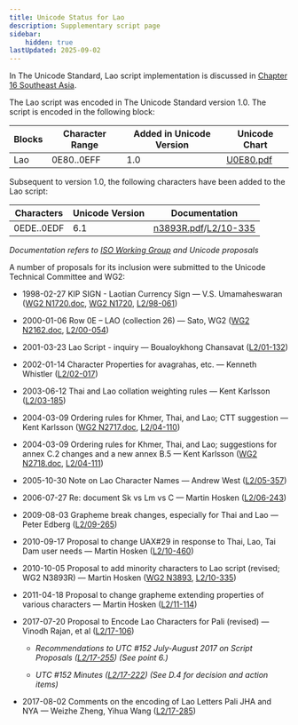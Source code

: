 ```yaml
---
title: Unicode Status for Lao
description: Supplementary script page
sidebar:
    hidden: true
lastUpdated: 2025-09-02
---
```


In The Unicode Standard, Lao script implementation is discussed in [Chapter 16 Southeast Asia](http://www.unicode.org/versions/latest/ch16.pdf).

[comment]: # (end of intro)

[comment]: # (start of blocks)

The Lao script was encoded in The Unicode Standard version 1.0. The script is encoded in the following block:

| Blocks | Character Range | Added in Unicode Version | Unicode Chart |
| ------ | --------------- | ------------------------ | ------------- |
| Lao | 0E80..0EFF | 1.0 | [U0E80.pdf](http://www.unicode.org/charts/PDF/U0E80.pdf) |

[comment]: # (end of blocks)

[comment]: # (start of chars)

Subsequent to version 1.0, the following characters have been added to the Lao script:

| Characters | Unicode Version | Documentation |
| ---------- | --------------- | ------------- |
| 0EDE..0EDF | 6.1 | [n3893R.pdf](https://www.unicode.org/wg2/docs/n3893.pdf)/[L2/10-335](http://www.unicode.org/cgi-bin/GetMatchingDocs.pl?L2/10-335) |

_Documentation refers to [ISO Working Group](https://www.unicode.org/wg2/) and Unicode proposals_

[comment]: # (end of chars)

[comment]: # (start of rest)

A number of proposals for its inclusion were submitted to the Unicode Technical Committee and WG2:

- 1998-02-27 KIP SIGN - Laotian Currency Sign — V.S. Umamaheswaran ([WG2 N1720.doc](https://www.unicode.org/wg2/docs/n1720.doc), [WG2 N1720](https://www.unicode.org/wg2/docs/n1720.pdf), [L2/98-061](http://www.unicode.org/L2/L1998/98061.pdf))

- 2000-01-06 Row 0E – LAO (collection 26) — Sato,  WG2 ([WG2 N2162.doc](https://www.unicode.org/wg2/docs/n2162.doc), [L2/00-054](http://www.unicode.org/cgi-bin/GetMatchingDocs.pl?L2/00-054))

- 2001-03-23 Lao Script - inquiry — Boualoykhong Chansavat ([L2/01-132](http://www.unicode.org/cgi-bin/GetMatchingDocs.pl?L2/01-132))

- 2002-01-14 Character Properties for avagrahas, etc. — Kenneth Whistler ([L2/02-017](http://www.unicode.org/cgi-bin/GetMatchingDocs.pl?L2/02-017))

- 2003-06-12 Thai and Lao collation weighting rules — Kent Karlsson ([L2/03-185](http://www.unicode.org/cgi-bin/GetMatchingDocs.pl?L2/03-185))

- 2004-03-09 Ordering rules for Khmer, Thai, and Lao; CTT suggestion — Kent Karlsson ([WG2 N2717.doc](https://www.unicode.org/wg2/docs/n2717.doc), [L2/04-110](http://www.unicode.org/cgi-bin/GetMatchingDocs.pl?L2/04-110))

- 2004-03-09 Ordering rules for Khmer, Thai, and Lao; suggestions for annex C.2 changes and a new annex B.5 — Kent Karlsson ([WG2 N2718.doc](https://www.unicode.org/wg2/docs/n2718.doc), [L2/04-111](http://www.unicode.org/cgi-bin/GetMatchingDocs.pl?L2/04-111))

- 2005-10-30 Note on Lao Character Names — Andrew West ([L2/05-357](http://www.unicode.org/cgi-bin/GetMatchingDocs.pl?L2/05-357))

- 2006-07-27 Re: document Sk vs Lm vs C — Martin Hosken ([L2/06-243](http://www.unicode.org/cgi-bin/GetMatchingDocs.pl?L2/06-243))

- 2009-08-03 Grapheme break changes, especially for Thai and Lao — Peter Edberg ([L2/09-265](http://www.unicode.org/cgi-bin/GetMatchingDocs.pl?L2/09-265))

- 2010-09-17 Proposal to change UAX#29 in response to Thai, Lao, Tai Dam user needs — Martin Hosken ([L2/10-460](http://www.unicode.org/cgi-bin/GetMatchingDocs.pl?L2/10-460))

- 2010-10-05 Proposal to add minority characters to Lao script (revised; WG2 N3893R) — Martin Hosken  ([WG2 N3893](https://www.unicode.org/wg2/docs/n3893.pdf), [L2/10-335](http://www.unicode.org/cgi-bin/GetMatchingDocs.pl?L2/10-335))

- 2011-04-18 Proposal to change grapheme extending properties of various characters — Martin Hosken  ([L2/11-114](http://www.unicode.org/cgi-bin/GetMatchingDocs.pl?L2/11-114))

- 2017-07-20 Proposal to Encode Lao Characters for Pali (revised) — Vinodh Rajan, et al ([L2/17-106](http://www.unicode.org/cgi-bin/GetMatchingDocs.pl?L2/17-106))

  - _Recommendations to UTC #152 July-August 2017 on Script Proposals ([L2/17-255](http://www.unicode.org/cgi-bin/GetMatchingDocs.pl?L2/17-255)) (See point 6.)_

  - _UTC #152 Minutes ([L2/17-222](http://www.unicode.org/L2/L2017/17222.htm)) (See D.4 for decision and action items)_

- 2017-08-02 Comments on the encoding of Lao Letters Pali JHA and NYA — Weizhe Zheng, Yihua Wang ([L2/17-285](http://www.unicode.org/cgi-bin/GetMatchingDocs.pl?L2/17-285))
